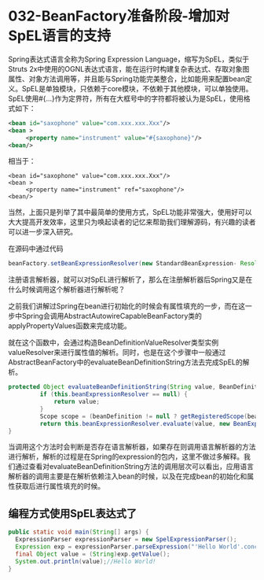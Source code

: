 # 032-BeanFactory准备阶段-增加对SpEL语言的支持

Spring表达式语言全称为Spring Expression Language，缩写为SpEL，类似于Struts 2x中使用的OGNL表达式语言，能在运行时构建复杂表达式、存取对象图属性、对象方法调用等，并且能与Spring功能完美整合，比如能用来配置bean定义。SpEL是单独模块，只依赖于core模块，不依赖于其他模块，可以单独使用。
SpEL使用#{…}作为定界符，所有在大框号中的字符都将被认为是SpEL，使用格式如下：

```xml
<bean id="saxophone" value="com.xxx.xxx.Xxx"/>  
<bean >  
     <property name="instrument" value="#{saxophone}"/>  
<bean/>
```


相当于：

```
<bean id="saxophone" value="com.xxx.xxx.Xxx"/>  
<bean >  
     <property name="instrument" ref="saxophone"/>  
<bean/>
```

当然，上面只是列举了其中最简单的使用方式，SpEL功能非常强大，使用好可以大大提高开发效率，这里只为唤起读者的记忆来帮助我们理解源码，有兴趣的读者可以进一步深入研究。

在源码中通过代码

```java
beanFactory.setBeanExpressionResolver(new StandardBeanExpression- Resolver())
```

注册语言解析器，就可以对SpEL进行解析了，那么在注册解析器后Spring又是在什么时候调用这个解析器进行解析呢？

之前我们讲解过Spring在bean进行初始化的时候会有属性填充的一步，而在这一步中Spring会调用AbstractAutowireCapableBeanFactory类的applyPropertyValues函数来完成功能。

就在这个函数中，会通过构造BeanDefinitionValueResolver类型实例valueResolver来进行属性值的解析。同时，也是在这个步骤中一般通过AbstractBeanFactory中的evaluateBeanDefinitionString方法去完成SpEL的解析。

```java
protected Object evaluateBeanDefinitionString(String value, BeanDefinition beanDefinition) {
         if (this.beanExpressionResolver == null) {
             return value;
         }
         Scope scope = (beanDefinition != null ? getRegisteredScope(beanDefinition.getScope()) : null);
         return this.beanExpressionResolver.evaluate(value, new BeanExpressionContext(this, scope));
}
```

当调用这个方法时会判断是否存在语言解析器，如果存在则调用语言解析器的方法进行解析，解析的过程是在Spring的expression的包内，这里不做过多解释。我们通过查看对evaluateBeanDefinitionString方法的调用层次可以看出，应用语言解析器的调用主要是在解析依赖注入bean的时候，以及在完成bean的初始化和属性获取后进行属性填充的时候。

## 编程方式使用SpEL表达式了

```java
public static void main(String[] args) {
  ExpressionParser expressionParser = new SpelExpressionParser();
  Expression exp = expressionParser.parseExpression("'Hello World'.concat('!')");
  final Object value = (String)exp.getValue();
  System.out.println(value);//Hello World!
}
```

#### 